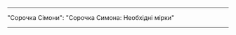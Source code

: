 - - -
"Сорочка Сімони": "Сорочка Симона: Необхідні мірки"
- - -

<PatternMeasurements pattern='simone' />
